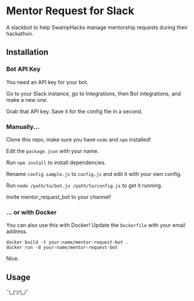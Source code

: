 # Mentor Request for Slack

A slackbot to help SwampHacks manage mentorship requests during their hackathon.

## Installation

### Bot API Key

You need an API key for your bot.

Go to your Slack instance, go to Integrations, then Bot integrations, and make a new one.

Grab that API key. Save it for the config file in a second.

### Manually...

Clone this repo, make sure you have `node` and `npm` installed!

Edit the `package.json` with your name.

Run `npm install` to install dependencies.

Rename `config.sample.js` to `config.js` and edit it with your own config.

Run `node /path/to/bot.js /path/to/config.js` to get it running.

Invite mentor_request_bot to your channel!

### ... or with Docker

You can also use this with Docker! Update the `Dockerfile` with your email address.

    docker build -t your-name/mentor-request-bot .
    docker run -d your-name/mentor-request-bot

Nice.

## Usage

¯\\\_(ツ)\_/¯
